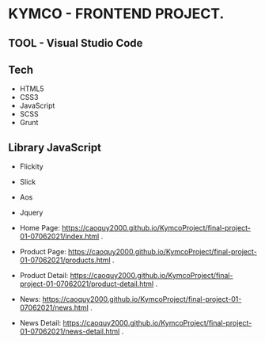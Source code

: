 # KYMCO - FRONTEND PROJECT.

## TOOL - Visual Studio Code

## Tech
- HTML5
- CSS3
- JavaScript
- SCSS
- Grunt
## Library JavaScript
- Flickity
- Slick
- Aos
- Jquery

- Home Page: https://caoquy2000.github.io/KymcoProject/final-project-01-07062021/index.html .
- Product Page: https://caoquy2000.github.io/KymcoProject/final-project-01-07062021/products.html .
- Product Detail: https://caoquy2000.github.io/KymcoProject/final-project-01-07062021/product-detail.html .
- News: https://caoquy2000.github.io/KymcoProject/final-project-01-07062021/news.html .
- News Detail: https://caoquy2000.github.io/KymcoProject/final-project-01-07062021/news-detail.html .